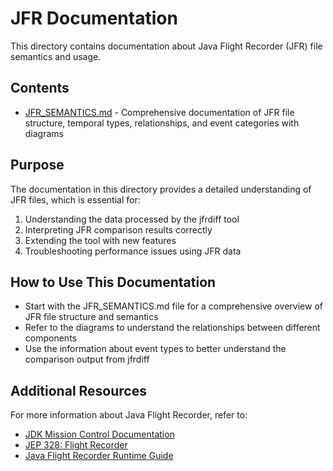 # JFR Documentation

This directory contains documentation about Java Flight Recorder (JFR) file semantics and usage.

## Contents

- [JFR_SEMANTICS.md](JFR_SEMANTICS.md) - Comprehensive documentation of JFR file structure, temporal types, relationships, and event categories with diagrams

## Purpose

The documentation in this directory provides a detailed understanding of JFR files, which is essential for:

1. Understanding the data processed by the jfrdiff tool
2. Interpreting JFR comparison results correctly
3. Extending the tool with new features
4. Troubleshooting performance issues using JFR data

## How to Use This Documentation

- Start with the JFR_SEMANTICS.md file for a comprehensive overview of JFR file structure and semantics
- Refer to the diagrams to understand the relationships between different components
- Use the information about event types to better understand the comparison output from jfrdiff

## Additional Resources

For more information about Java Flight Recorder, refer to:

- [JDK Mission Control Documentation](https://docs.oracle.com/en/java/java-components/jdk-mission-control/)
- [JEP 328: Flight Recorder](https://openjdk.org/jeps/328)
- [Java Flight Recorder Runtime Guide](https://docs.oracle.com/javacomponents/jmc-5-4/jfr-runtime-guide/about.htm)